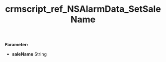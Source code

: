 ﻿---
title: crmscript_ref_NSAlarmData_SetSaleName
description: NSAlarmData.SetSaleName(String saleName)
intellisense: NSAlarmData.SetSaleName
keywords: NSAlarmData, GetSaleName
so.topic: reference
---



**Parameter:** 
 - **saleName** String

